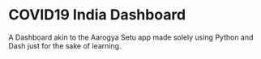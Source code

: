 # COVID19 India Dashboard

A Dashboard akin to the Aarogya Setu app made solely using Python and Dash just
for the sake of learning.
